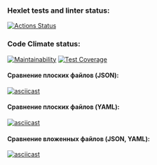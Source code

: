 ### Hexlet tests and linter status:
[![Actions Status](https://github.com/AllaAverina/frontend-project-46/actions/workflows/hexlet-check.yml/badge.svg)](https://github.com/AllaAverina/frontend-project-46/actions)

### Code Climate status:
[![Maintainability](https://api.codeclimate.com/v1/badges/8ff4a72f4f4d3e0b81b8/maintainability)](https://codeclimate.com/github/AllaAverina/frontend-project-46/maintainability)    [![Test Coverage](https://api.codeclimate.com/v1/badges/8ff4a72f4f4d3e0b81b8/test_coverage)](https://codeclimate.com/github/AllaAverina/frontend-project-46/test_coverage)

#### Сравнение плоских файлов (JSON):
[![asciicast](https://asciinema.org/a/tNet2HHlGQ0pjiHANO4yzu14A.svg)](https://asciinema.org/a/tNet2HHlGQ0pjiHANO4yzu14A)

#### Сравнение плоских файлов (YAML):
[![asciicast](https://asciinema.org/a/dqJC8hCQUfVKJk60fxiBZQ0hq.svg)](https://asciinema.org/a/dqJC8hCQUfVKJk60fxiBZQ0hq)

#### Сравнение вложенных файлов (JSON, YAML):
[![asciicast](https://asciinema.org/a/NNKiCeLGqfRgALiAJF3HijQ4Y.svg)](https://asciinema.org/a/NNKiCeLGqfRgALiAJF3HijQ4Y)
